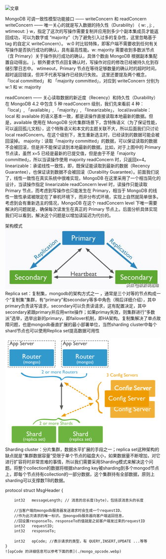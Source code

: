 
![文章](https://zhuanlan.zhihu.com/p/379903876)


MongoDB 可调一致性模型功能接口 —— writeConcern 和 readConcern
writeConcern —— 唯一关心的就是写入数据的持久性（Durability）
    { w: <value>, j: <boolean>, wtimeout: <number> }
        w，指定了这次的写操作需要复制并应用到多少个副本集成员才能返回成功，可以为数字或 “majority”（为了避免引入过多的复杂性，这里忽略基于 tag 的自定义 writeConcern）。
           w:0 时比较特殊，即客户端不需要收到任何有关写操作是否执行成功的确认，具有最高性能。w: majority 需要收到多数派节点（含 Primary）关于操作执行成功的确认，具体个数由 MongoDB 根据副本集配置自动得出。
        j，额外要求节点回复确认时，写操作对应的修改已经被持久化到存储引擎日志中。
        wtimeout，Primary 节点在等待足够数量的确认时的超时时间，超时返回错误，但并不代表写操作已经执行失败。
    这里还要提及两个概念，「local committed」 和 「majority committed」，对应到 writeConcern 分别为 w:1 和 w: majority

readConcern —— 关心读取数据的新近度（Recency）和持久性（Durability）
    在 MongoDB 4.2 中包含 5 种 readConcern 级别，我们先来看前 4 种：「local」, 「available」, 「majority」, 「linearizable」，
        local/available：local 和 available 的语义基本一致，都是读操作直接读取本地最新的数据。但是，available 使用在 MongoDB 分片集群场景下，含特殊语义（为了保证性能，可以返回孤儿文档），这个特殊语义和本文的主题关联不大，所以后面我们只讨论 local readConcern。在这个级别下，发生重新选主时，已经读到的数据可能会被回滚掉。
        majority：读取「majority committed」的数据，可以保证读取的数据不会被回滚，但是并不能保证读到本地最新的数据。比如，对于上图中的 Primary 节点读，虽然 x=5 已经是最新的已提交值，但是由于不是「majority committed」，所以当读操作使用 majority readConcern 时，只返回x=4。
        linearizable：承诺线性一致性，即，既保证能读取到最新的数据（Recency Guarantee），也保证读到数据不会被回滚（Durability Guarantee）。前面我们说了，线性一致性在真实系统中很难实现，MongoDB 在这里采用了一个相当简化的设计，当读操作指定 linearizable readConcern level 时，读操作只能读取 Primary 节点，而考虑到写操作也只能发生在 Primary，相当于 MongoDB 的线性一致性承诺被限定在了单机环境下，而非分布式环境，实现上自然就简单很多。考虑到会有重新选主的情况，MongoDB 在这个 readConcern level 下唯一需要解决的问题就是，确保每次读发生在真正的 Primary 节点上。后面分析具体实现我们可以看到，解决这个问题是以增加读延迟为代价的。







架构模式
![Replica set](./mongo_replica_set.jpg)
    Replica set：复制集，mongodb的架构方式之一 ，通常是三个对等的节点构成一个“复制集”集群，有“primary”和secondary等多中角色（稍后详细介绍），其中primary负责读写请求，secondary可以负责读请求，这有配置决定，其中secondary紧跟primary并应用write操作；如果primay失效，则集群进行“多数派”选举，选举出新的primary，即failover机制，即HA架构。复制集解决了单点故障问题，也是mongodb垂直扩展的最小部署单位，当然sharding cluster中每个shard节点也可以使用Replica set提高数据可用性

![Sharding cluster](./mongo_cluster.png)
    Sharding cluster：分片集群，数据水平扩展的手段之一；replica set这种架构的缺点就是“集群数据容量”受限于单个节点的磁盘大小，如果数据量不断增加，对它进行扩容将时非常苦难的事情，所以我们需要采用Sharding模式来解决这个问题。将整个collection的数据将根据sharding key被sharding到多个mongod节点上，即每个节点持有collection的一部分数据，这个集群持有全部数据，原则上sharding可以支撑数TB的数据。


protocol
    struct MsgHeader {

        int32   messageLength; // 消息的总长度(byte)，包括该消息头的长度

        //当客户端向mongodb服务器发送请求时会生成一个requestID，
        //作为此次请求的唯一标识。当mongodb服务器向客户端返回信息，
        //回设置responseTo，responseTo的值就是之前客户端发过来的requestID
        int32   requestID;     
        int32   responseTo;    

        int32   opCode; //表示请求的类型，有 QUERY,INSERT,UPDATE ...等等
    }
    ![opCode 的详细信息可以参考下面的表](./mongo_opcode.webp)


